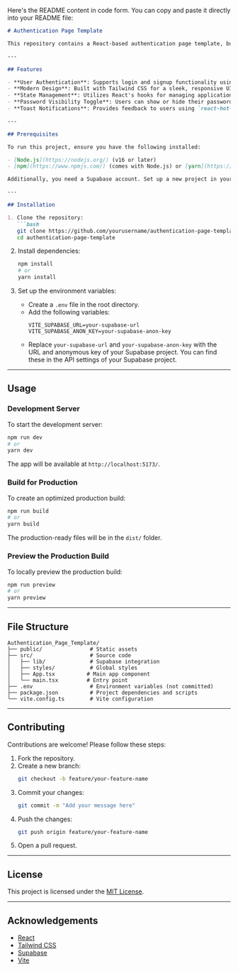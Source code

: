 Here's the README content in code form. You can copy and paste it directly into your README file:

```markdown
# Authentication Page Template

This repository contains a React-based authentication page template, built with modern tools such as Tailwind CSS, Supabase, and Vite. It includes functionality for user login, registration, and password confirmation.

---

## Features

- **User Authentication**: Supports login and signup functionality using Supabase as the backend.
- **Modern Design**: Built with Tailwind CSS for a sleek, responsive UI.
- **State Management**: Utilizes React's hooks for managing application state.
- **Password Visibility Toggle**: Users can show or hide their passwords during input.
- **Toast Notifications**: Provides feedback to users using `react-hot-toast`.

---

## Prerequisites

To run this project, ensure you have the following installed:

- [Node.js](https://nodejs.org/) (v16 or later)
- [npm](https://www.npmjs.com/) (comes with Node.js) or [yarn](https://yarnpkg.com/)

Additionally, you need a Supabase account. Set up a new project in your Supabase account and use the project's URL and anonymous key in the environment variables.

---

## Installation

1. Clone the repository:
   ```bash
   git clone https://github.com/yourusername/authentication-page-template.git
   cd authentication-page-template
   ```

2. Install dependencies:
   ```bash
   npm install
   # or
   yarn install
   ```

3. Set up the environment variables:
   - Create a `.env` file in the root directory.
   - Add the following variables:
     ```env
     VITE_SUPABASE_URL=your-supabase-url
     VITE_SUPABASE_ANON_KEY=your-supabase-anon-key
     ```
   - Replace `your-supabase-url` and `your-supabase-anon-key` with the URL and anonymous key of your Supabase project. You can find these in the API settings of your Supabase project.

---

## Usage

### Development Server

To start the development server:
```bash
npm run dev
# or
yarn dev
```

The app will be available at `http://localhost:5173/`.

### Build for Production

To create an optimized production build:
```bash
npm run build
# or
yarn build
```

The production-ready files will be in the `dist/` folder.

### Preview the Production Build

To locally preview the production build:
```bash
npm run preview
# or
yarn preview
```

---

## File Structure

```
Authentication_Page_Template/
├── public/               # Static assets
├── src/                  # Source code
│   ├── lib/              # Supabase integration
│   ├── styles/           # Global styles
│   ├── App.tsx          # Main app component
│   └── main.tsx         # Entry point
├── .env                  # Environment variables (not committed)
├── package.json          # Project dependencies and scripts
└── vite.config.ts        # Vite configuration
```

---

## Contributing

Contributions are welcome! Please follow these steps:

1. Fork the repository.
2. Create a new branch:
   ```bash
   git checkout -b feature/your-feature-name
   ```
3. Commit your changes:
   ```bash
   git commit -m "Add your message here"
   ```
4. Push the changes:
   ```bash
   git push origin feature/your-feature-name
   ```
5. Open a pull request.

---

## License

This project is licensed under the [MIT License](LICENSE).

---

## Acknowledgements

- [React](https://reactjs.org/)
- [Tailwind CSS](https://tailwindcss.com/)
- [Supabase](https://supabase.com/)
- [Vite](https://vitejs.dev/)
```
